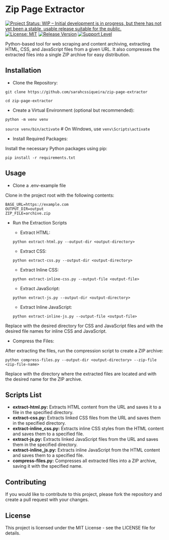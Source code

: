# Zip Page Extractor

[![Project Status: WIP – Initial development is in progress, but there has not yet been a stable, usable release suitable for the public.](https://www.repostatus.org/badges/latest/wip.svg)](https://www.repostatus.org/#wip)
[![License: MIT](https://img.shields.io/badge/License-MIT-yellow.svg)](https://opensource.org/licenses/MIT)
[![Release Version](https://img.shields.io/github/release/sarahcssiqueira/zip-page-extractor.svg)](https://github.com/sarahcssiqueira/zip-page-extractor/releases/latest)
[![Support Level](https://img.shields.io/badge/support-may_take_time-yellow.svg)](#support-level)

Python-based tool for web scraping and content archiving, extracting HTML, CSS, and JavaScript files from a given URL. It also compresses the extracted files into a single ZIP archive for easy distribution. 

## Installation

- Clone the Repository:


`git clone https://github.com/sarahcssiqueira/zip-page-extractor`

`cd zip-page-extractor`

- Create a Virtual Environment (optional but recommended):

`python -m venv venv`

`source venv/bin/activate`  # On Windows, use `venv\Scripts\activate`

- Install Required Packages:

Install the necessary Python packages using pip:

`pip install -r requirements.txt`

## Usage

- Clone a .env-example file

Clone in the project root with the following contents:

```
BASE_URL=https://example.com
OUTPUT_DIR=output
ZIP_FILE=archive.zip
```

- Run the Extraction Scripts

    - Extract HTML:

    `python extract-html.py --output-dir <output-directory>`

    - Extract CSS:

    `python extract-css.py --output-dir <output-directory>`

    - Extract Inline CSS:

    `python extract-inline-css.py --output-file <output-file>`

    - Extract JavaScript:

    `python extract-js.py --output-dir <output-directory>`

    - Extract Inline JavaScript:

    `python extract-inline-js.py --output-file <output-file>`

Replace <output-directory> with the desired directory for CSS and JavaScript files and <output-file> with the desired file names for inline CSS and JavaScript.

- Compress the Files:

After extracting the files, run the compression script to create a ZIP archive:

`python compress-files.py --output-dir <output-directory> --zip-file <zip-file-name>`

Replace <output-directory> with the directory where the extracted files are located and <zip-file-name> with the desired name for the ZIP archive.

## Scripts List

- **extract-html.py:** Extracts HTML content from the URL and saves it to a file in the specified directory.
- **extract-css.py:** Extracts linked CSS files from the URL and saves them in the specified directory.
- **extract-inline_css.py:** Extracts inline CSS styles from the HTML content and saves them to a specified file.
- **extract-js.py:** Extracts linked JavaScript files from the URL and saves them in the specified directory.
- **extract-inline_js.py:** Extracts inline JavaScript from the HTML content and saves them to a specified file.
- **compress-files.py:** Compresses all extracted files into a ZIP archive, saving it with the specified name.

## Contributing

If you would like to contribute to this project, please fork the repository and create a pull request with your changes.

## License

This project is licensed under the MIT License - see the LICENSE file for details.